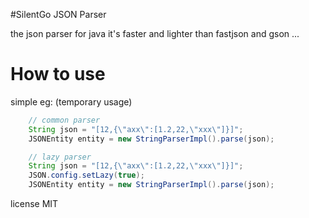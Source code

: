 #SilentGo JSON Parser

 the json parser for java 
 it's faster and lighter than fastjson and gson ...
 
# How to use

simple eg: (temporary usage)
```java
    // common parser
    String json = "[12,{\"axx\":[1.2,22,\"xxx\"]}]";
    JSONEntity entity = new StringParserImpl().parse(json);

```

```java
    // lazy parser
    String json = "[12,{\"axx\":[1.2,22,\"xxx\"]}]";
    JSON.config.setLazy(true);
    JSONEntity entity = new StringParserImpl().parse(json);
```

license MIT